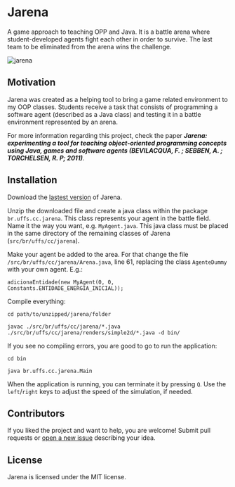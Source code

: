 # Jarena
A game approach to teaching OPP and Java. It is a battle arena where student-developed agents fight each other in order to survive. The last team to be eliminated from the arena wins the challenge.

![jarena](https://cloud.githubusercontent.com/assets/512405/9395397/9c3e4b06-4764-11e5-9669-ba1775a00bdd.png)

## Motivation

Jarena was created as a helping tool to bring a game related environment to my OOP classes. Students receive a task that consists of programming a software agent (described as a Java class) and testing it in a battle environment represented by an arena.

For more information regarding this project, check the paper ***Jarena: experimenting a tool for teaching object-oriented programming
concepts using Java, games and software agents (BEVILACQUA, F. ; SEBBEN, A. ; TORCHELSEN, R. P; 2011)***.

## Installation

Download the [lastest version](https://github.com/Dovyski/Jarena/archive/master.zip) of Jarena.

Unzip the downloaded file and create a java class within the package `br.uffs.cc.jarena`. This class represents your agent in the battle field. Name it the way you want, e.g. `MyAgent.java`. This java class must be placed in the same directory of the remaining classes of Jarena (`src/br/uffs/cc/jarena`).

Make your agent be added to the area. For that change the file `/src/br/uffs/cc/jarena/Arena.java`, line 61, replacing the class `AgenteDummy` with your own agent. E.g.:

```
adicionaEntidade(new MyAgent(0, 0, Constants.ENTIDADE_ENERGIA_INICIAL));
```

Compile everything:

```
cd path/to/unzipped/jarena/folder
```
```
javac ./src/br/uffs/cc/jarena/*.java ./src/br/uffs/cc/jarena/renders/simple2d/*.java -d bin/
```

If you see no compiling errors, you are good to go to run the application:

```
cd bin
```
```
java br.uffs.cc.jarena.Main
```

When the application is running, you can terminate it by pressing `Q`. Use the `left`/`right` keys to adjust the speed of the simulation, if needed.

## Contributors

If you liked the project and want to help, you are welcome! Submit pull requests or [open a new issue](https://github.com/Dovyski/Jarena/issues) describing your idea.

## License

Jarena is licensed under the MIT license.
